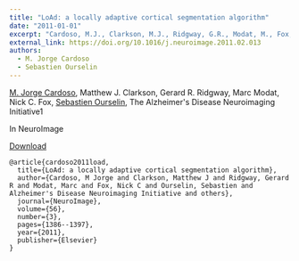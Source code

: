 ```yaml
---
title: "LoAd: a locally adaptive cortical segmentation algorithm"
date: "2011-01-01"
excerpt: "Cardoso, M.J., Clarkson, M.J., Ridgway, G.R., Modat, M., Fox, N.C., Ourselin, S. and Alzheimer's Disease Neuroimaging Initiative, 2011. NeuroImage, 56(3), pp.1386-1397."
external_link: https://doi.org/10.1016/j.neuroimage.2011.02.013
authors:
  - M. Jorge Cardoso
  - Sebastien Ourselin
---
```

[M. Jorge Cardoso](/people/jorge_cardoso), Matthew J. Clarkson, Gerard R. Ridgway, Marc Modat, Nick C. Fox, [Sebastien Ourselin](/people/seb_ourselin), The Alzheimer's Disease Neuroimaging Initiative1

In NeuroImage

<a href="{{page.external_link}}" target="_blank"> Download </a>

```
@article{cardoso2011load,
  title={LoAd: a locally adaptive cortical segmentation algorithm},
  author={Cardoso, M Jorge and Clarkson, Matthew J and Ridgway, Gerard R and Modat, Marc and Fox, Nick C and Ourselin, Sebastien and Alzheimer's Disease Neuroimaging Initiative and others},
  journal={NeuroImage},
  volume={56},
  number={3},
  pages={1386--1397},
  year={2011},
  publisher={Elsevier}
}
```

